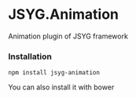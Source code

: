 # JSYG.Animation
Animation plugin of JSYG framework

### Installation
```shell
npm install jsyg-animation
```
You can also install it with bower